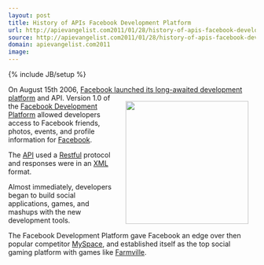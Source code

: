 ```yaml
---
layout: post
title: History of APIs Facebook Development Platform
url: http://apievangelist.com2011/01/28/history-of-apis-facebook-development-platform/
source: http://apievangelist.com2011/01/28/history-of-apis-facebook-development-platform/
domain: apievangelist.com2011
image: 
---
```

{% include JB/setup %}
On August 15th 2006, <a href="http://blog.facebook.com/blog.php?post=2207512130" target="_blank">Facebook launched its long-awaited development platform</a> and API.
<img style="padding: 15px;" src="http://kinlane-productions.s3.amazonaws.com/facebook/Facebook-Developer.png" alt="" width="250" align="right" />
Version 1.0 of the <a href="http://developers.facebook.com/" target="_blank">Facebook Development Platform</a> allowed developers access to Facebook friends, photos, events, and profile information for <a href="http://www.facebook.com" target="_blank">Facebook</a>.<p></p>
The <a href="http://www.apievangelist.com/">API</a> used a <a href="http://www.kinlane.com/">Restful</a> protocol and responses were in an <a href="http://www.apievangelist.com/definition-xml.php">XML</a> format.<p></p>
Almost immediately, developers began to build social applications, games, and mashups with the new development tools.<p></p>
The Facebook Development Platform gave Facebook an edge over then popular competitor <a href="http://www.myspace.com">MySpace</a>, and established itself as the top social gaming platform with games like <a href="http://www.farmville.com/" target="_blank">Farmville</a>.
